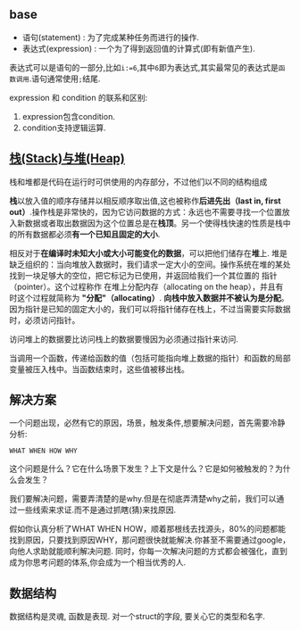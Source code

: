 ## base

- 语句(statement) : 为了完成某种任务而进行的操作.
- 表达式(expression) : 一个为了得到返回值的计算式(即有新值产生).

表达式可以是语句的一部分,比如`i:=6`,其中`6`即为表达式,其实最常见的表达式是`函数调用`.语句通常使用`;`结尾.

expression 和 condition 的联系和区别:
1. expression包含condition.
1. condition支持逻辑运算.

## [栈(Stack)与堆(Heap)](https://kaisery.github.io/trpl-zh-cn/ch04-01-what-is-ownership.html)
栈和堆都是代码在运行时可供使用的内存部分，不过他们以不同的结构组成

**栈**以放入值的顺序存储并以相反顺序取出值,这也被称作**后进先出（last in, first out）**.操作栈是非常快的，因为它访问数据的方式：永远也不需要寻找一个位置放入新数据或者取出数据因为这个位置总是在**栈顶**。另一个使得栈快速的性质是栈中的所有数据都必须**有一个已知且固定的大小**.

相反对于**在编译时未知大小或大小可能变化的数据**，可以把他们储存在**堆**上. 堆是缺乏组织的：当向堆放入数据时，我们请求一定大小的空间。操作系统在堆的某处找到一块足够大的空位，把它标记为已使用，并返回给我们一个其位置的 指针（pointer）。这个过程称作 在堆上分配内存（allocating on the heap），并且有时这个过程就简称为 **"分配"（allocating）**. **向栈中放入数据并不被认为是分配**。因为指针是已知的固定大小的，我们可以将指针储存在栈上，不过当需要实际数据时，必须访问指针。

访问堆上的数据要比访问栈上的数据要慢因为必须通过指针来访问.

当调用一个函数，传递给函数的值（包括可能指向堆上数据的指针）和函数的局部变量被压入栈中。当函数结束时，这些值被移出栈。

## 解决方案

一个问题出现，必然有它的原因，场景，触发条件,想要解决问题，首先需要冷静分析:

```
WHAT WHEN HOW WHY
```

这个问题是什么？它在什么场景下发生？上下文是什么？它是如何被触发的？为什么会发生？

我们要解决问题，需要弄清楚的是why.但是在彻底弄清楚why之前，我们可以通过一些线索来求证.而不是通过抓瞎(猜)来找原因.

假如你认真分析了WHAT WHEN HOW，顺着那根线去找源头，80%的问题都能找到原因，只要找到原因WHY，那问题很快就能解决.你甚至不需要通过google，向他人求助就能顺利解决问题.
同时，你每一次解决问题的方式都会被强化，直到成为你思考问题的体系,你会成为一个相当优秀的人.

## 数据结构
数据结构是灵魂, 函数是表现. 对一个struct的字段, 要关心它的类型和名字.